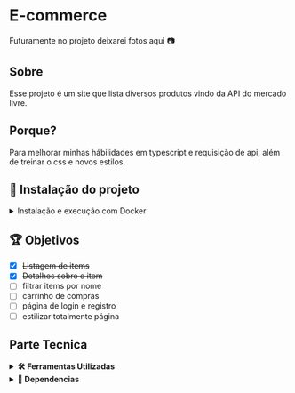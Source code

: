 # E-commerce
Futuramente no projeto deixarei fotos aqui 📷

## Sobre
Esse projeto é um site que lista diversos produtos vindo da API do mercado livre.

## Porque?
Para melhorar minhas hábilidades em typescript e requisição de api, além de treinar o css e novos estilos.

## 🚀 Instalação do projeto
<details>
  <summary>Instalação e execução com Docker</summary>
  
  #### 1 - Clone o repositório
  - Use o comando ```git clone git@github.com:JoaoVMarques/marques-commerce.git```
  - Entre na pasta ```cd marques-commerce```

  #### 2 - Instale as dependencias
  - Instale as depencias ```npm i```
  
  #### 3 - Inicialize o projeto
  - Para iniciar o projeto utilize ```npm start```
</details>

## 🏆 Objetivos
- [x] ~~Listagem de items~~
- [x] ~~Detalhes sobre o item~~
- [ ] filtrar items por nome
- [ ] carrinho de compras
- [ ] página de login e registro
- [ ] estilizar totalmente página

## Parte Tecnica
<details>
  <summary><strong>🛠️ Ferramentas Utilizadas</strong></summary><br />

  - [ReactJs](https://reactjs.org/) Montar o projeto
  - [Bootstrap Icons](https://icons.getbootstrap.com/) Estilo e icones
  - [API do mercado livre](https://developers.mercadolivre.com.br/) Produtos
</details>

<details>
  <summary><strong>🧰 Dependencias</strong></summary><br />

  - [React Boostrap](https://react-bootstrap.github.io/) Estilizar
  - [React Router Dom](https://reactrouter.com/en/main) Rotas
  - [ESlint](https://eslint.org/) Linter
</details>
